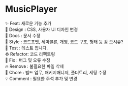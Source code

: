 # MusicPlayer

✨ Feat: 새로운 기능 추가<br />
💄 Design : CSS, 사용자 UI 디자인 변경<br />
📝 Docs : 문서 수정<br />
🎨 Style : 코드포맷, 세미콜론, 개행, 코드 구조, 형태 등 감 오시쥬?<br />
🤔 Test : 테스트 입니다.<br />
♻️ Refactor: 코드 리팩토링<br />
🐛 Fix : 버그 및 오류 수정<br />
🔥 Remove : 불필요한 파일 삭제<br />
🔨 Chore : 빌드 업무, 패키지매니저, 폴더트리, 세팅 수정<br />
💡 Comment : 필요한 주석 추가 및 변경<br />
